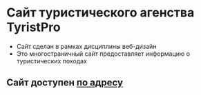 # Сайт туристического агенства TyristPro

* Сайт сделан в рамках дисциплины веб-дизайн
* Это многостраничный сайт предоставляет информацию о туристических походах

## Сайт доступен [по адресу](https://vitalik2563.github.io/TyristPro/)

